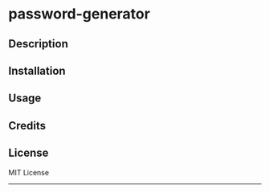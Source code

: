 # password-generator

## Description

## Installation

## Usage

## Credits

## License

MIT License

---